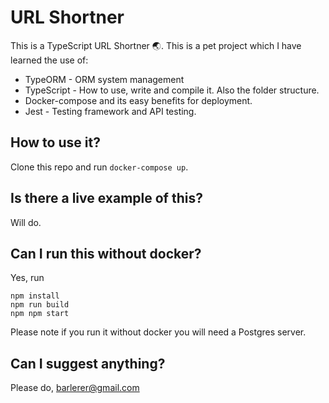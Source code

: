 # URL Shortner
This is a TypeScript URL Shortner 🌏.
This is a pet project which I have learned the use of:
* TypeORM - ORM system management
* TypeScript - How to use, write and compile it. Also the folder structure.
* Docker-compose and its easy benefits for deployment.
* Jest - Testing framework and API testing.

## How to use it?
Clone this repo and run `docker-compose up`.

## Is there a live example of this?
Will do.

## Can I run this without docker?
Yes, run 
```
npm install
npm run build
npm npm start
```
Please note if you run it without docker you will need a Postgres server.

## Can I suggest anything?
Please do, <barlerer@gmail.com>